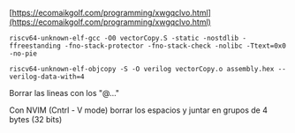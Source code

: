 [https://ecomaikgolf.com/programming/xwgqclvo.html](https://ecomaikgolf.com/programming/xwgqclvo.html)

```
riscv64-unknown-elf-gcc -O0 vectorCopy.S -static -nostdlib -ffreestanding -fno-stack-protector -fno-stack-check -nolibc -Ttext=0x0 -no-pie
```

```
riscv64-unknown-elf-objcopy -S -O verilog vectorCopy.o assembly.hex --verilog-data-with=4
```

Borrar las lineas con los "@..."

Con NVIM (Cntrl - V mode) borrar los espacios y juntar en grupos de 4 bytes (32 bits)
